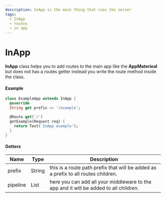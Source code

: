 ```yaml
---
description: InApp is the main thing that runs the server
tags:
  - InApp
  - routes
  - in app
---
```


# InApp

__InApp__ class helps you to add routes to the main app like the __AppMaterieal__ but does not has a routes getter instead you write the route method inside the class.

#### Example

```dart
class ExampleApp extends InApp {
  @override
  String get prefix => '/example';

  @Route.get('/')
  getExample(Request req) {
    return Text('InApp example');
  }
}
```

#### Getters

| Name     | Type   | Description                                                                           |
| -------- | ------ | ------------------------------------------------------------------------------------- |
| prefix   | String | this is a route path prefix that will be added as a prefix to all routes children.    |
| pipeline | List   | here you can add all your middleware to the app and it will be added to all children. |


